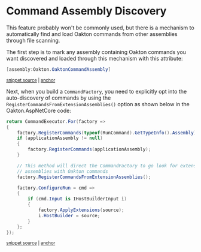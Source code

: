 # Command Assembly Discovery

This feature probably won't be commonly used, but there is a mechanism to automatically find and load Oakton commands from other assemblies through file scanning.

The first step is to mark any assembly containing Oakton commands you want discovered and loaded through this mechanism with this attribute:

<!-- snippet: sample_using_OaktonCommandAssemblyAttribute -->
<a id='snippet-sample_using_oaktoncommandassemblyattribute'></a>
```cs
[assembly:Oakton.OaktonCommandAssembly]
```
<sup><a href='https://github.com/JasperFx/oakton/blob/master/src/AspNetCoreExtensionCommands/BuildCommand.cs#L4-L6' title='Snippet source file'>snippet source</a> | <a href='#snippet-sample_using_oaktoncommandassemblyattribute' title='Start of snippet'>anchor</a></sup>
<!-- endSnippet -->

Next, when you build a `CommandFactory`, you need to explicitly opt into the auto-discovery of commands by using the `RegisterCommandsFromExtensionAssemblies()` option as shown below in the Oakton.AspNetCore code:

<!-- snippet: sample_using_extension_assemblies -->
<a id='snippet-sample_using_extension_assemblies'></a>
```cs
return CommandExecutor.For(factory =>
{
    factory.RegisterCommands(typeof(RunCommand).GetTypeInfo().Assembly);
    if (applicationAssembly != null)
    {
        factory.RegisterCommands(applicationAssembly);
    }

    // This method will direct the CommandFactory to go look for extension
    // assemblies with Oakton commands
    factory.RegisterCommandsFromExtensionAssemblies();

    factory.ConfigureRun = cmd =>
    {
        if (cmd.Input is IHostBuilderInput i)
        {
            factory.ApplyExtensions(source);
            i.HostBuilder = source;
        }
    };
});
```
<sup><a href='https://github.com/JasperFx/oakton/blob/master/src/Oakton/CommandLineHostingExtensions.cs#L119-L143' title='Snippet source file'>snippet source</a> | <a href='#snippet-sample_using_extension_assemblies' title='Start of snippet'>anchor</a></sup>
<!-- endSnippet -->
